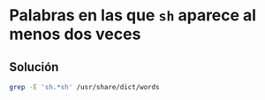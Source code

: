 # Palabras en las que `sh` aparece al menos dos veces

## Solución

```bash
grep -E 'sh.*sh' /usr/share/dict/words
```
